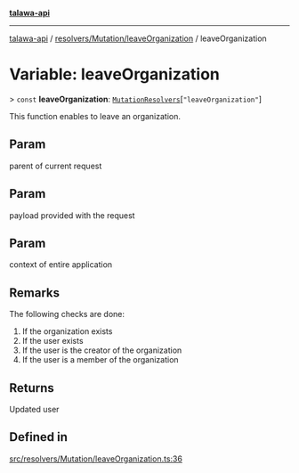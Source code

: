 [**talawa-api**](../../../../README.md)

***

[talawa-api](../../../../modules.md) / [resolvers/Mutation/leaveOrganization](../README.md) / leaveOrganization

# Variable: leaveOrganization

\> `const` **leaveOrganization**: [`MutationResolvers`](../../../../types/generatedGraphQLTypes/type-aliases/MutationResolvers.md)\[`"leaveOrganization"`\]

This function enables to leave an organization.

## Param

parent of current request

## Param

payload provided with the request

## Param

context of entire application

## Remarks

The following checks are done:
1. If the organization exists
2. If the user exists
3. If the user is the creator of the organization
4. If the user is a member of the organization

## Returns

Updated user

## Defined in

[src/resolvers/Mutation/leaveOrganization.ts:36](https://github.com/PalisadoesFoundation/talawa-api/blob/039b0f127fb8caa46d57186ab4b3bb27fe150903/src/resolvers/Mutation/leaveOrganization.ts#L36)
